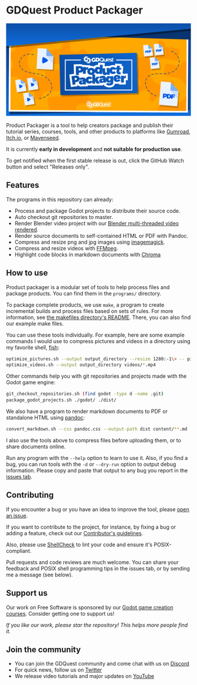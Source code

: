 # GDQuest Product Packager

![Plugin banner image](./img/product-packager.png)

Product Packager is a tool to help creators package and publish their tutorial series, courses, tools, and other products to platforms like [Gumroad](https://gumroad.com/), [Itch.io](https://itch.io/), or [Mavenseed](https://mavenseed.com/).

It is currently **early in development** and **not suitable for production use**.

To get notified when the first stable release is out, click the GitHub Watch button and select "Releases only".

## Features

The programs in this repository can already:

- Process and package Godot projects to distribute their source code.
- Auto checkout git repositories to master.
- Render Blender video project with our [Blender multi-threaded video rendered](https://github.com/GDQuest/blender-sequencer-multithreaded-render).
- Render source documents to self-contained HTML or PDF with Pandoc.
- Compress and resize png and jpg images using [imagemagick](https://www.imagemagick.org/).
- Compress and resize videos with [FFMpeg](https://ffmpeg.org/).
- Highlight code blocks in markdown documents with [Chroma](https://github.com/alecthomas/chroma)

## How to use

Product packager is a modular set of tools to help process files and package products. You can find them in the `programs/` directory.

To package complete products, we use `make`, a program to create incremental builds and process files based on sets of rules. For more information, see [the makefiles directory's README](makefiles/README.md). There, you can also find our example make files.

You can use these tools individually. For example, here are some example commands I would use to compress pictures and videos in a directory using my favorite shell, [fish](https://fishshell.com/):

```sh
optimize_pictures.sh --output output_directory --resize 1280:-1\> -- pictures/*.{jpg,png}
optimize_videos.sh --output output_directory videos/*.mp4
```

Other commands help you with git repositories and projects made with the Godot game engine:

```sh
git_checkout_repositories.sh (find godot -type d -name .git)
package_godot_projects.sh ./godot/ ./dist/
```

We also have a program to render markdown documents to PDF or standalone HTML using [pandoc](https://pandoc.org/):

```sh
convert_markdown.sh --css pandoc.css --output-path dist content/**.md
```

I also use the tools above to compress files before uploading them, or to share documents online.

Run any program with the `--help` option to learn to use it. Also, if you find a bug, you can run tools with the `-d` or `--dry-run` option to output debug information. Please copy and paste that output to any bug you report in the [issues tab](issues).

## Contributing

If you encounter a bug or you have an idea to improve the tool, please [open an issue](https://github.com/GDQuest/product-packager/issues).

If you want to contribute to the project, for instance, by fixing a bug or adding a feature, check out our [Contributor's guidelines](https://www.gdquest.com/docs/guidelines/contributing-to/gdquest-projects/).

Also, please use [ShellCheck](https://www.shellcheck.net/) to lint your code and ensure it's POSIX-compliant.

Pull requests and code reviews are much welcome. You can share your feedback and POSIX shell programming tips in the issues tab, or by sending me a message (see below).

## Support us

Our work on Free Software is sponsored by our [Godot game creation courses](https://gdquest.mavenseed.com/). Consider getting one to support us!

_If you like our work, please star the repository! This helps more people find it._

## Join the community

- You can join the GDQuest community and come chat with us on [Discord](https://discord.gg/CHYVgar)
- For quick news, follow us on [Twitter](https://twitter.com/nathangdquest)
- We release video tutorials and major updates on [YouTube](https://youtube.com/c/gdquest)

